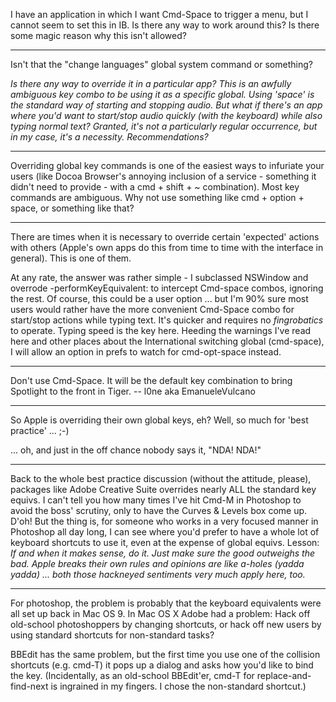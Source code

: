 

I have an application in which I want Cmd-Space to trigger a menu, but I cannot seem to set this in IB. Is there any way to work around this? Is there some magic reason why this isn't allowed?

----

Isn't that the "change languages" global system command or something?

*Is there any way to override it in a particular app? This is an awfully ambiguous key combo to be using it as a specific global. Using 'space' is the standard way of starting and stopping audio. But what if there's an app where you'd want to start/stop audio quickly (with the keyboard) while also typing normal text? Granted, it's not a particularly regular occurrence, but in my case, it's a necessity. Recommendations?*

----

Overriding global key commands is one of the easiest ways to infuriate your users (like Docoa Browser's annoying inclusion of a service - something it didn't need to provide - with a cmd + shift + ~ combination).  Most key commands are ambiguous.  Why not use something like cmd + option + space, or something like that?

----

There are times when it is necessary to override certain 'expected' actions with others (Apple's own apps do this from time to time with the interface in general). This is one of them.

At any rate, the answer was rather simple - I subclassed NSWindow and overrode     -performKeyEquivalent: to intercept Cmd-space combos, ignoring the rest. Of course, this could be a user option ... but I'm 90% sure most users would rather have the more convenient Cmd-Space combo for start/stop actions while typing text. It's quicker and requires no *fingrobatics* to operate. Typing speed is the key here. Heeding the warnings I've read here and other places about the International switching global (cmd-space), I will allow an option in prefs to watch for  cmd-opt-space instead.

----

Don't use Cmd-Space. It will be the default key combination to bring Spotlight to the front in Tiger. -- l0ne aka EmanueleVulcano

----

So Apple is overriding their own global keys, eh? Well, so much for 'best practice' ... ;-)

... oh, and just in the off chance nobody says it, "NDA! NDA!"

----

Back to the whole best practice discussion (without the attitude, please), packages like Adobe Creative Suite overrides nearly ALL the standard key equivs. I can't tell you how many times I've hit Cmd-M in Photoshop to avoid the boss' scrutiny, only to have the Curves & Levels box come up. D'oh! But the thing is, for someone who works in a very focused manner in Photoshop all day long, I can see where you'd prefer to have a whole lot of keyboard shortcuts to use it, even at the expense of global equivs. Lesson: *If and when it makes sense, do it. Just make sure the good outweighs the bad. Apple breaks their own rules and opinions are like a-holes (yadda yadda) ... both those hackneyed sentiments very much apply here, too.*

----
For photoshop, the problem is probably that the keyboard equivalents were all set up back in Mac OS 9.  In Mac OS X Adobe had a problem: Hack off old-school photoshoppers by changing shortcuts, or hack off new users by using standard shortcuts for non-standard tasks?

BBEdit has the same problem, but the first time you use one of the collision shortcuts (e.g. cmd-T) it pops up a dialog and asks how you'd like to bind the key.  (Incidentally, as an old-school BBEdit'er, cmd-T for replace-and-find-next is ingrained in my fingers.  I chose the non-standard shortcut.)

